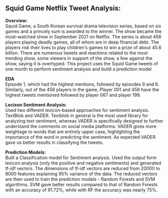 ## Squid Game Netflix Tweet Analysis:

**Overview:**<br>
Squid Game, a South Korean survival drama television series, based on six games and a princely sum is awarded to the winner. The show became the most-watched show in September 2021 on Netflix. The series is about 456 players playing deadly games, all of whom are in deep financial debt. The players risk their lives to play children's games to win a prize of about 45.6 billion. 
There are numerous tweets and reactions related to the most trending show, some viewers in support of the show, a few against the show, saying it is overhyped.
This project uses the Squid Game tweets of one month to perform sentiment analysis and build a prediction model

**EDA**<br>
Episode 1, which had the highest mentions, followed by episodes 9 and 6. Similarly, out of the 456 players in the game, Player 001 and 456 have the highest tweets mentioned followed by player 067 and player 199. 

**Lecixon Sentiment Analysis:**<br>
Used two different lexicon-based approaches for sentiment analysis. TextBlob and VADER. Textblob in general is the most used library for analyzing text sentiment, whereas VADER is specifically designed to further understand the comments on social media platforms. VADER gives more weightage to words that are entirely upper case, highlighting the importance of the word in predicting the sentiment. As expected VADER gave us better results in classifying the tweets.

**Prediction Models:**<br>
Built a Classification model for Sentiment analysis. Used the output form lexicon analysis (only the positive and negative sentiments) and generated tf-idf vectors. 
The dimensions of tf-idf vectors are reduced from 20000 to 8000 features explaining 95% variance of the data. The reduced vectors are then used to train the prediction models - Random Forests and SVM algorithms. SVM gave better results compared to that of Random Forests with an accuracy of 91.72%, while with RF the accuracy was nearly 75%.